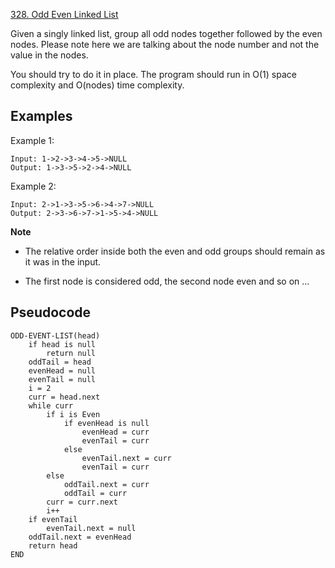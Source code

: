 [328. Odd Even Linked List](https://leetcode.com/problems/odd-even-linked-list/)

Given a singly linked list, group all odd nodes together followed by the even nodes. Please note here we are talking about the node number and not the value in the nodes.

You should try to do it in place. The program should run in O(1) space complexity and O(nodes) time complexity.

## Examples

Example 1:

```
Input: 1->2->3->4->5->NULL
Output: 1->3->5->2->4->NULL
```

Example 2:

```
Input: 2->1->3->5->6->4->7->NULL
Output: 2->3->6->7->1->5->4->NULL
```

**Note**

-   The relative order inside both the even and odd groups should remain as it was in the input.

-   The first node is considered odd, the second node even and so on ...

## Pseudocode

```
ODD-EVENT-LIST(head)
    if head is null
        return null
    oddTail = head
    evenHead = null
    evenTail = null
    i = 2
    curr = head.next
    while curr
        if i is Even
            if evenHead is null
                evenHead = curr
                evenTail = curr
            else
                evenTail.next = curr
                evenTail = curr
        else
            oddTail.next = curr
            oddTail = curr
        curr = curr.next
        i++
    if evenTail
        evenTail.next = null
    oddTail.next = evenHead
    return head
END
```
